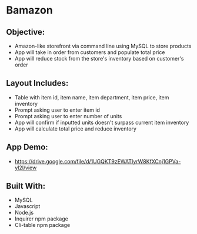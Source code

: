 # Bamazon

## Objective:
- Amazon-like storefront via command line using MySQL to store products
- App will take in order from customers and populate total price
- App will reduce stock from the store's inventory based on customer's order

## Layout Includes:
- Table with item id, item name, item department, item price, item inventory
- Prompt asking user to enter item id
- Prompt asking user to enter number of units
- App will confirm if inputted units doesn't surpass current item inventory
- App will calculate total price and reduce inventory

## App Demo:
- https://drive.google.com/file/d/1UGQKT9zEWATIyrW8KfXCnj1GPVa-yl2l/view

## Built With:
- MySQL 
- Javascript
- Node.js
- Inquirer npm package
- Cli-table npm package